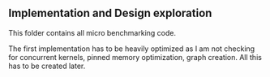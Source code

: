 ## Implementation and Design exploration

This folder contains all micro benchmarking code.

The first implementation has to be heavily optimized as I am not checking for concurrent kernels, pinned memory optimization, graph creation. All this has to be created later.
